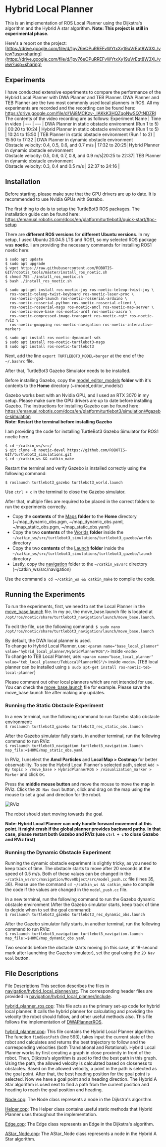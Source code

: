 # Hybrid Local Planner
This is an implementation of ROS Local Planner using the Dijkstra's algorithm and the Hybrid A star algorithm. **Note: This project is still in experimental phase.**

Here's a report on the project: [https://drive.google.com/file/d/1py76eOPuRREFvWYtxXy19uVrEqt8W3XL/view?usp=sharing](https://drive.google.com/file/d/1py76eOPuRREFvWYtxXy19uVrEqt8W3XL/view?usp=sharing)

## Experiments
I have conducted extensive experiments to compare the performance of the Hybrid Local Planner with DWA Planner and TEB Planner. DWA Planner and TEB Planner are the two most commonly used local planners in ROS. All my experiments are recorded and the recording can be found here: https://drive.google.com/file/d/1Ai8MCKzv-_lAKkK3HQZqoNwSQ7tNDZRI  
The contents of the video recording are as follows: 
Experiment Name | Time in video |
--- | --- |
DWA Planner in static obstacle environment (Run 1 to 5) | 00:20 to 10:24 |
Hybrid Planner in static obstacle environment (Run 1 to 5) | 10:24 to 15:50 |
TEB Planner in static obstacle environment (Run 1 to 2) | 15:50 to 17:32 |
DWA Planner in dynamic obstacle environment<br>Obstacle velocity: 0.4, 0.5, 0.6, and 0.7 m/s | 17:32 to 20:25|
Hybrid Planner in dynamic obstacle environment<br>Obstacle velocity: 0.5, 0.6, 0.7, 0.8, and 0.9 m/s|20:25 to 22:37|
TEB Planner in dynamic obstacle environment<br>Obstacle velocity: 0.3, 0.4 and 0.5 m/s | 22:37 to 24:16 |


## Installation
Before starting, please make sure that the GPU drivers are up to date. It is recommended to use Nvidia GPUs with Gazebo. 

The first thing to do is to setup the TurtleBot3 ROS packages. The installation guide can be found here: https://emanual.robotis.com/docs/en/platform/turtlebot3/quick-start/#pc-setup

There are **different ROS versions** for **different Ubuntu versions**. In my setup, I used Ubuntu 20.04.5 LTS and ROS1, so my selected ROS package was **noetic**. 
I am providing the necessary commands for installing ROS1 noetic here:
```
$ sudo apt update
$ sudo apt upgrade
$ wget https://raw.githubusercontent.com/ROBOTIS-GIT/robotis_tools/master/install_ros_noetic.sh
$ chmod 755 ./install_ros_noetic.sh 
$ bash ./install_ros_noetic.sh

$ sudo apt-get install ros-noetic-joy ros-noetic-teleop-twist-joy \
  ros-noetic-teleop-twist-keyboard ros-noetic-laser-proc \
  ros-noetic-rgbd-launch ros-noetic-rosserial-arduino \
  ros-noetic-rosserial-python ros-noetic-rosserial-client \
  ros-noetic-rosserial-msgs ros-noetic-amcl ros-noetic-map-server \
  ros-noetic-move-base ros-noetic-urdf ros-noetic-xacro \
  ros-noetic-compressed-image-transport ros-noetic-rqt* ros-noetic-rviz \
  ros-noetic-gmapping ros-noetic-navigation ros-noetic-interactive-markers
  
$ sudo apt install ros-noetic-dynamixel-sdk
$ sudo apt install ros-noetic-turtlebot3-msgs
$ sudo apt install ros-noetic-turtlebot3
```

Next, add the line `export TURTLEBOT3_MODEL=burger` at the end of the `~/.bashrc` file.

After that, TurtleBot3 Gazebo Simulator needs to be installed.   
  
Before installing Gazebo, copy the [model_editor_models](https://github.com/fahimfss/Hybrid_Local_Planner/tree/main/model_editor_models) **folder** with it's contents to the **Home** directory (~/model_editor_models/)  

Gazebo works best with an Nvidia GPU, and I used an RTX 3070 in my setup. Please make sure the GPU drivers are up to date before installing Gazebo. The instructions for installing Gazebo can be found here:
https://emanual.robotis.com/docs/en/platform/turtlebot3/simulation/#gazebo-simulation  
**Note: Restart the terminal before installing Gazebo**

I am providing the code for installing TurtleBot3 Gazebo Simulator for ROS1 noetic here.
```
$ cd ~/catkin_ws/src/
$ git clone -b noetic-devel https://github.com/ROBOTIS-GIT/turtlebot3_simulations.git
$ cd ~/catkin_ws && catkin_make
```
Restart the terminal and verify Gazebo is installed correctly using the following command:
```
$ roslaunch turtlebot3_gazebo turtlebot3_world.launch
```
Use `ctrl + c` in the terminal to close the Gazebo simulator.  
  
After that, multiple files are required to be placed in the correct folders to run the experiments correctly.
* Copy the **contents** of the [Maps](https://github.com/fahimfss/Hybrid_Local_Planner/tree/main/Maps) **folder** to the **Home** directory (~/map_dynamic_obs.pgm, ~/map_dynamic_obs.yaml, ~/map_static_obs.pgm, ~/map_static_obs.yaml)
* Copy the two **contents** of the [Worlds](https://github.com/fahimfss/Hybrid_Local_Planner/tree/main/Worlds) **folder** inside the `~/catkin_ws/src/turtlebot3_simulations/turtlebot3_gazebo/worlds` directory 
* Copy the two **contents** of the [Launch](https://github.com/fahimfss/Hybrid_Local_Planner/tree/main/Launch) **folder** inside the `~/catkin_ws/src/turtlebot3_simulations/turtlebot3_gazebo/launch` directory 
* Lastly, copy the [navigation](https://github.com/fahimfss/Hybrid_Local_Planner/tree/main/navigation) folder to the `~/catkin_ws/src` directory (~/catkin_ws/src/navigation)

Use the command `$ cd ~/catkin_ws && catkin_make` to compile the code.

## Running the Experiments
To run the experiments, first, we need to set the Local Planner in the [move_base.launch](https://github.com/fahimfss/Hybrid_Local_Planner/blob/main/move_base.launch) file. In my pc, the move_base.launch file is located at `/opt/ros/noetic/share/turtlebot3_navigation/launch/move_base.launch`.  
  
To edit the file, use the following command: `$ sudo nano /opt/ros/noetic/share/turtlebot3_navigation/launch/move_base.launch`  
  
By default, the DWA local planner is used.  
To change to Hybrid Local Planner, use: `<param name="base_local_planner" value="hybrid_local_planner/HybridPlannerROS"/>` inside `<node>`  
To change to TEB Local Planner, use: `<param name="base_local_planner" value="teb_local_planner/TebLocalPlannerROS"/>` inside `<node>`. (TEB local planner can be installed using `$ sudo apt-get install ros-noetic-teb-local-planner`)   
  
Please comment out other local planners which are not intended for use. You can check the [move_base.launch](https://github.com/fahimfss/Hybrid_Local_Planner/blob/main/move_base.launch) file for example. Please save the move_base.launch file after making any updates.  
  
### Running the Static Obstacle Experiment
In a new terminal, run the following command to run Gazebo static obstacle environment:  
`$ roslaunch turtlebot3_gazebo turtlebot3_rec_static_obs.launch`

After the Gazebo simulator fully starts, in another terminal, run the following command to run RViz:  
`$ roslaunch turtlebot3_navigation turtlebot3_navigation.launch map_file:=$HOME/map_static_obs.yaml`  
  
In RViz, I unselect the **Amcl Particles** and **Local Map > Costmap** for better observability. To see the Hybrid Local Planner's selected path, 
select `Add > By topic > /move_base > HybridPlannerROS > /visualization_marker > Marker` and click `OK`.  
  
Press the **middle mouse button** and move the mouse to move the map in RViz. Click the `2D Nav Goal` button, click and drag on the map using the mouse to set a goal and direction for the robot. 

![RViz](https://user-images.githubusercontent.com/8725869/207963984-7be73377-06d3-4497-abc4-448b8dda11a9.png)
  
The robot should start moving towards the goal.

**Note: Hybrid Local Planner can only handle forward movement at this point. It might crash if the global planner provides backward paths. In that case, please restart both Gazebo and RViz (use `ctrl + c` to close Gazebo and RViz first)**



### Running the Dynamic Obstacle Experiment
Running the dynamic obstacle experiment is slightly tricky, as you need to keep track of time. The obstacle starts to move after 20 seconds at the speed of 0.5 m/s. Both of these values can be changed in the `~/catkin_ws/src/navigation/MoveObject/src/model_push.cc` file (lines 35, 36). Please use the command `cd ~/catkin_ws && catkin_make` to compile the code if the values are changed in the `model_push.cc` file.

In a new terminal, run the following command to run the Gazebo dynamic obstacle environment (After the Gazebo simulator starts, keep track of time to decide when to set the goal command):  
`$ roslaunch turtlebot3_gazebo turtlebot3_rec_dynamic_obs.launch`

After the Gazebo simulator fully starts, in another terminal, run the following command to run RViz:  
`$ roslaunch turtlebot3_navigation turtlebot3_navigation.launch map_file:=$HOME/map_dynamic_obs.yaml`  
  
Two seconds before the obstacle starts moving (in this case, at 18-second mark after launching the Gazebo simulator), set the goal using the `2D Nav Goal` button. 

## File Descriptions
File Descriptions
This section describes the files in [navigation/hybrid_local_planner/src](https://github.com/fahimfss/Hybrid_Local_Planner/tree/main/navigation/hybrid_local_planner/src). The corresponding header files are provided in [navigation/hybrid_local_planner/include](https://github.com/fahimfss/Hybrid_Local_Planner/tree/main/navigation/hybrid_local_planner/include).

[hybrid_planner_ros.cpp](https://github.com/fahimfss/Hybrid_Local_Planner/blob/main/navigation/hybrid_local_planner/src/hybrid_planner_ros.cpp): This file acts as the primary set-up code for hybrid local planner. It calls the hybrid planner for calculating and providing the velocity the robot should follow, and other useful methods also. This file follows the implementation of [DWAPlannerROS](http://docs.ros.org/en/lunar/api/dwa_local_planner/html/dwa__planner__ros_8cpp_source.html).  
  
[hybrid_planner.cpp](https://github.com/fahimfss/Hybrid_Local_Planner/blob/main/navigation/hybrid_local_planner/src/hybrid_planner.cpp): This file contains the Hybrid Local Planner algorithm. The function `findBestPath` (line 593), takes input the current state of the robot and calculates and returns the best trajectory to follow and the corresponding velocities (both Translational and Rotational). Hybrid Local Planner works by first creating a graph in close proximity in front of the robot. Then, Dijkstra's algorithm is used to find the best path in this graph. Using the path, the allowed velocity is calculated based on closeness to obstacles. Based on the allowed velocity, a point in the path is selected as the goal point. After that, the best heading position for the goal point is selected. Now we have a goal point and a heading direction. The Hybrid A Star algorithm is used next to find a path from the current position and heading to reach the goal position and heading.  
  
[Node.cpp](https://github.com/fahimfss/Hybrid_Local_Planner/blob/main/navigation/hybrid_local_planner/src/Node.cpp): The Node class represents a node in the Dijkstra's algorithm.  

[Helper.cpp](https://github.com/fahimfss/Hybrid_Local_Planner/blob/main/navigation/hybrid_local_planner/src/Helper.cpp): The Helper class contains useful static methods that Hybrid Planner uses throughout the implementation.   
  
[Edge.cpp](https://github.com/fahimfss/Hybrid_Local_Planner/blob/main/navigation/hybrid_local_planner/src/Edge.cpp): The Edge class represents an Edge in the Dijkstra's algorithm.   
  
[AStar_Node.cpp](https://github.com/fahimfss/Hybrid_Local_Planner/blob/main/navigation/hybrid_local_planner/src/AStar_Node.cpp): The AStar_Node class represents a node in the Hybrid A Star algorithm.  


